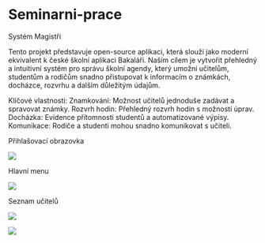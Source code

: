 # Seminarni-prace
Systém Magistři

Tento projekt představuje open-source aplikaci, která slouží jako moderní ekvivalent k české školní aplikaci Bakaláři. Naším cílem je vytvořit přehledný a intuitivní systém pro správu školní agendy, který umožní učitelům, studentům a rodičům snadno přistupovat k informacím o známkách, docházce, rozvrhu a dalším důležitým údajům.

Klíčové vlastnosti:
  Znamkování: Možnost učitelů jednoduše zadávat a spravovat známky.
  Rozvrh hodin: Přehledný rozvrh hodin s možností úprav.
  Docházka: Evidence přítomnosti studentů a automatizované výpisy.
  Komunikace: Rodiče a studenti mohou snadno komunikovat s učiteli.

Přihlašovací obrazovka

![](https://melonmc.cz/semi/login.png)

Hlavní menu

![](https://melonmc.cz/semi/dashboard.png)

Seznam učitelů

![](https://melonmc.cz/semi/teachers.png)

![](https://melonmc.cz/semi/subjects.png)

